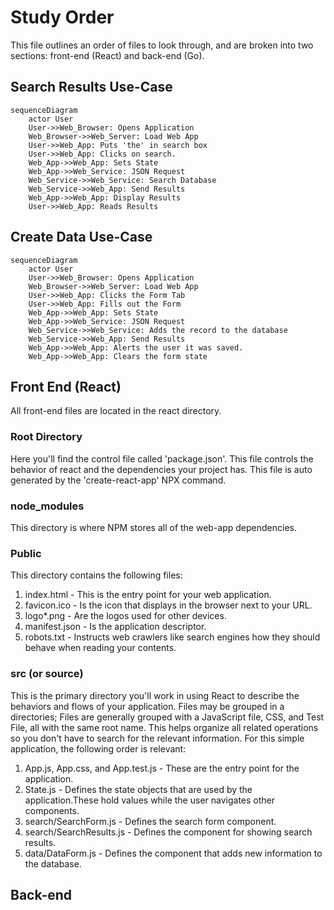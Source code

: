 # Study Order

This file outlines an order of files to look through,
and are broken into two sections: front-end (React) and back-end (Go).


## Search Results Use-Case

```mermaid
sequenceDiagram
    actor User
    User->>Web_Browser: Opens Application
    Web_Browser->>Web_Server: Load Web App
    User->>Web_App: Puts 'the' in search box
    User->>Web_App: Clicks on search.
    Web_App->>Web_App: Sets State
    Web_App->>Web_Service: JSON Request
    Web_Service->>Web_Service: Search Database
    Web_Service->>Web_App: Send Results
    Web_App->>Web_App: Display Results
    User->>Web_App: Reads Results
```

## Create Data Use-Case
```mermaid
sequenceDiagram
    actor User
    User->>Web_Browser: Opens Application
    Web_Browser->>Web_Server: Load Web App
    User->>Web_App: Clicks the Form Tab
    User->>Web_App: Fills out the Form
    Web_App->>Web_App: Sets State
    Web_App->>Web_Service: JSON Request
    Web_Service->>Web_Service: Adds the record to the database
    Web_Service->>Web_App: Send Results
    Web_App->>Web_App: Alerts the user it was saved.
    Web_App->>Web_App: Clears the form state
```

## Front End (React)

All front-end files are located in the react directory.

### Root Directory

Here you'll find the control file called 'package.json'.
This file controls the behavior of react and the dependencies
your project has. This file is auto generated by the 'create-react-app'
NPX command.

### node_modules

This directory is where NPM stores all of the web-app dependencies.

### Public

This directory contains the following files:

1. index.html - This is the entry point for your web application.
2. favicon.ico - Is the icon that displays in the browser next to your URL.
3. logo*.png - Are the logos used for other devices.
4. manifest.json - Is the application descriptor.
5. robots.txt - Instructs web crawlers like search engines how they should behave when reading your contents.

### src (or source)

This is the primary directory you'll work in using React to
describe the behaviors and flows of your application. Files may
be grouped in a directories; Files are generally grouped with
a JavaScript file, CSS, and Test File, all with the same root name.
This helps organize all related operations so you don't have to search
for the relevant information.
For this simple application, the following order is relevant:

1. App.js, App.css, and App.test.js - These are the entry point for the application.
2. State.js - Defines the state objects that are used by the application.These hold values while the user navigates other components.
3. search/SearchForm.js - Defines the search form component.
4. search/SearchResults.js - Defines the component for showing search results.
5. data/DataForm.js - Defines the component that adds new information to the database.

## Back-end


